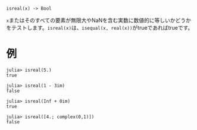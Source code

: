 ```
isreal(x) -> Bool
```

`x`またはそのすべての要素が無限大やNaNを含む実数に数値的に等しいかどうかをテストします。`isreal(x)`は、`isequal(x, real(x))`がtrueであればtrueです。

# 例

```jldoctest
julia> isreal(5.)
true

julia> isreal(1 - 3im)
false

julia> isreal(Inf + 0im)
true

julia> isreal([4.; complex(0,1)])
false
```
